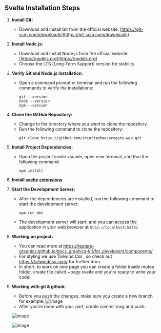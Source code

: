 ## Svelte Installation Steps

1. **Install Git:**
   - Download and install Git from the official website: [https://git-scm.com/downloads](https://git-scm.com/downloads)

2. **Install Node.js:**
   - Download and install Node.js from the official website: [https://nodejs.org](https://nodejs.org)
   - Choose the LTS (Long-Term Support) version for stability.

3. **Verify Git and Node.js Installation:**
   - Open a command prompt or terminal and run the following commands to verify the installations:
     ```shell
     git --version
     node --version
     npm --version
     ```

4. **Clone the GitHub Repository:**
   - Change to the directory where you want to clone the repository.
   - Run the following command to clone the repository:
     ```shell
     git clone https://github.com/shintiazhou/progate-web.git
     ```

5. **Install Project Dependencies:**
   - Open the project inside vscode, open new terminal, and Run the following command
     ```shell
     npm install
     ```
6. **Install [svelte extensions](https://marketplace.visualstudio.com/items?itemName=svelte.svelte-vscode)**
7. **Start the Development Server:**
   - After the dependencies are installed, run the following command to start the development server:
     ```shell
     npm run dev
     ```
   - The development server will start, and you can access the application in your web browser at `http://localhost:5173/`.


8. **Working on project:**
   - You can read more at https://reuters-graphics.github.io/docs_graphics-kit/for_developers/components/
   - For styling we use Tailwind Css , so check out https://tailwindcss.com/ for further docs
   - In short, to work on new page you can create a folder inside routes folder, create file called +page.svelte and you're ready to write your code!
   
9. **Working with git & github:**
   - Before you push the changes, make sure you create a new branch
   for example: ![image](https://user-images.githubusercontent.com/73226439/236714647-1bc2fb46-a5d7-4fba-96ef-6117f979b594.png)
   - After you're done with your part, create commit msg and push.
   
   ![image](https://user-images.githubusercontent.com/73226439/236714933-42c3b58b-7f9c-4f91-ba16-7be6ae20b0b9.png)
   
   ![image](https://user-images.githubusercontent.com/73226439/236714944-c9ad0bbc-840e-42a9-b5d4-69c97d99b8f5.png)


 
